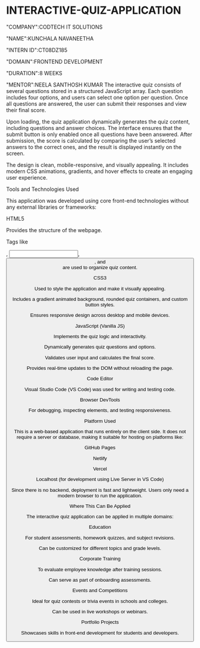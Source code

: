 # INTERACTIVE-QUIZ-APPLICATION

"COMPANY":CODTECH IT SOLUTIONS

"NAME":KUNCHALA NAVANEETHA

"INTERN ID":CT08DZ185

"DOMAIN":FRONTEND DEVELOPMENT

"DURATION":8 WEEKS

"MENTOR":NEELA SANTHOSH KUMAR
The interactive quiz consists of several questions stored in a structured JavaScript array. Each question includes four options, and users can select one option per question. Once all questions are answered, the user can submit their responses and view their final score.

Upon loading, the quiz application dynamically generates the quiz content, including questions and answer choices. The interface ensures that the submit button is only enabled once all questions have been answered. After submission, the score is calculated by comparing the user’s selected answers to the correct ones, and the result is displayed instantly on the screen.

The design is clean, mobile-responsive, and visually appealing. It includes modern CSS animations, gradients, and hover effects to create an engaging user experience.

Tools and Technologies Used

This application was developed using core front-end technologies without any external libraries or frameworks:

HTML5

Provides the structure of the webpage.

Tags like <form>, <input>, <button>, and <div> are used to organize quiz content.

CSS3

Used to style the application and make it visually appealing.

Includes a gradient animated background, rounded quiz containers, and custom button styles.

Ensures responsive design across desktop and mobile devices.

JavaScript (Vanilla JS)

Implements the quiz logic and interactivity.

Dynamically generates quiz questions and options.

Validates user input and calculates the final score.

Provides real-time updates to the DOM without reloading the page.

Code Editor

Visual Studio Code (VS Code) was used for writing and testing code.

Browser DevTools

For debugging, inspecting elements, and testing responsiveness.

Platform Used

This is a web-based application that runs entirely on the client side. It does not require a server or database, making it suitable for hosting on platforms like:

GitHub Pages

Netlify

Vercel

Localhost (for development using Live Server in VS Code)

Since there is no backend, deployment is fast and lightweight. Users only need a modern browser to run the application.

Where This Can Be Applied

The interactive quiz application can be applied in multiple domains:

Education

For student assessments, homework quizzes, and subject revisions.

Can be customized for different topics and grade levels.

Corporate Training

To evaluate employee knowledge after training sessions.

Can serve as part of onboarding assessments.

Events and Competitions

Ideal for quiz contests or trivia events in schools and colleges.

Can be used in live workshops or webinars.

Portfolio Projects

Showcases skills in front-end development for students and developers.
